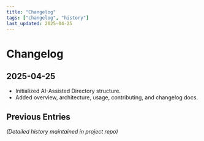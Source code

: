 ```yaml
---
title: "Changelog"
tags: ["changelog", "history"]
last_updated: 2025-04-25
---
```


# Changelog

## 2025-04-25
- Initialized AI-Assisted Directory structure.
- Added overview, architecture, usage, contributing, and changelog docs.

## Previous Entries
*(Detailed history maintained in project repo)*
